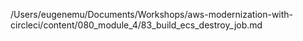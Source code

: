/Users/eugenemu/Documents/Workshops/aws-modernization-with-circleci/content/080_module_4/83_build_ecs_destroy_job.md